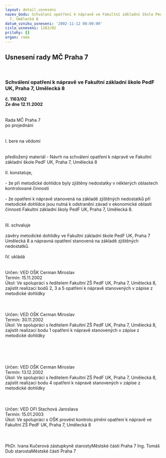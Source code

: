 ```yaml
---
layout: detail_usneseni
nazev_bodu: Schválení opatření k nápravě ve Fakultní základní škole PedF UK, Praha
  7, Umělecká 8
datum_vzniku_usneseni: '2002-11-12 00:00:00'
cislo_usneseni: 1163/02
prilohy: []
organ: rada
---
```

<div id="ucUsn_pList" class="usn">
	<span><h2>Usnesení rady MČ Praha 7 </h2>
<br></span><div class="standBody">
<span><h3>Schválení opatření k nápravě ve Fakultní základní škole PedF UK, Praha 7, Umělecká 8</h3></span><div class="center">
		<strong>č. 1163/02</strong><br>
	</div>
<div class="center">
		<strong>Ze dne 12.11.2002</strong><br><br>
	</div>
<br>Rada MČ Praha 7<br>po projednání<br><br><br>I.	bere na vědomí<br><br> <br>předložený materiál - Návrh na schválení opatření k nápravě ve Fakultní základní škole PedF UK, Praha 7, Umělecká 8<br><br>II.	konstatuje,<br><br>- že při metodické dohlídce byly zjištěny nedostatky v některých oblastech kontrolované činnosti<br><br>- že opatření k nápravě stanovená na základě zjištěných nedostatků při metodické dohlídce jsou nutná k odstranění závad v ekonomické oblasti činnosti Fakultní základní školy PedF UK, Praha 7, Umělecká 8.<br><br><br>III.	schvaluje <br><br>závěry metodické dohlídky ve Fakultní základní škole PedF UK, Praha 7 Umělecká 8 a nápravná opatření stanovená na základě zjištěných nedostatků.<br><br>IV.	ukládá <br><br> <br>Určen:	VED OŠK Cerman Miroslav<br>Termín: 15.11.2002<br>Úkol:	Ve spolupráci s ředitelem Fakultní ZŠ PedF UK, Praha 7, Umělecká 8, zajistit realizaci bodů 2,  3 a 5 opatření k nápravě stanovených v zápise z metodické dohlídky <br> <br><br> <br>Určen:	VED OŠK Cerman Miroslav<br>Termín: 30.11.2002<br>Úkol:	Ve spolupráci s ředitelem Fakultní ZŠ PedF UK, Praha 7, Umělecká 8, zajistit realizaci bodu 1 opatření k nápravě stanovených v zápise z metodické dohlídky <br> <br><br><br><br> <br>Určen:	VED OŠK Cerman Miroslav<br>Termín: 13.12.2002<br>Úkol:	Ve spolupráci s ředitelem Fakultní ZŠ PedF UK, Praha 7, Umělecká 8, zajistit realizaci bodu 4 opatření k nápravě stanovených v zápise z metodické dohlídky <br> <br><br> <br>Určen:	VED OFI Stachová Jaroslava<br>Termín: 15.01.2003<br>Úkol:	Ve spolupráci s OŠK provést kontrolu plnění opatření k nápravě ve Fakultní ZŠ PedF UK, Praha 7, Umělecká 8 <br> <br> <br>	<br>PhDr. Ivana Kučerová zástupkyně starostyMěstské části Praha 7	Ing. Tomáš Dub starostaMěstské části Praha 7<br>	<br><br>
</div>
</div>
